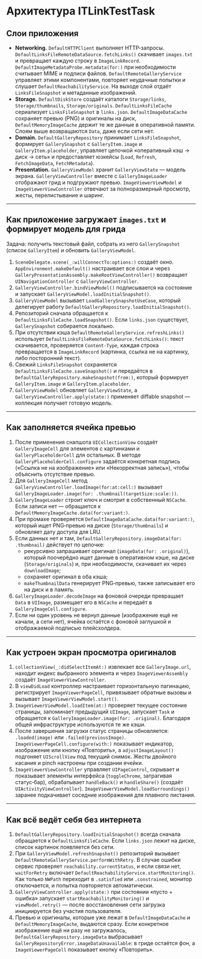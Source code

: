 # Архитектура ITLinkTestTask

## Слои приложения

- **Networking.** `DefaultHTTPClient` выполняет HTTP‑запросы. `DefaultLinksFileRemoteDataSource.fetchLinks()` скачивает `images.txt` и превращает каждую строку в `ImageLinkRecord`. `DefaultImageMetadataProbe.metadata(for:)` при необходимости считывает MIME и подписи файлов. `DefaultRemoteGalleryService` управляет этими компонентами, повторяет неудачные попытки и слушает `DefaultReachabilityService`. На выходе слой отдаёт `LinksFileSnapshot` и метаданные изображений.
- **Storage.** `DefaultDiskStore` создаёт каталоги `Storage/links`, `Storage/thumbnails`, `Storage/originals`. `DefaultLinksFileCache` сериализует `LinksFileSnapshot` в `links.json`. `DefaultImageDataCache` сохраняет превью (PNG) и оригиналы на диск, `DefaultMemoryImageCache` держит те же данные в оперативной памяти. Слоям выше возвращаются `Data`, даже если сети нет.
- **Domain.** `DefaultGalleryRepository` принимает `LinksFileSnapshot`, формирует `GallerySnapshot` с `GalleryItem.image` и `GalleryItem.placeholder`, управляет цепочкой «оперативный кэш → диск → сеть» и предоставляет юзкейсы (`Load`, `Refresh`, `FetchImageData`, `FetchMetadata`).
- **Presentation.** `GalleryViewModel` хранит `GalleryViewState` — модель экрана. `GalleryViewController` вместе с `GalleryImageLoader` отображают грид и подгружают превью. `ImageViewerViewModel` и `ImageViewerViewController` отвечают за полноразмерный просмотр, жесты, перелистывание и шаринг.

---

## Как приложение загружает `images.txt` и формирует модель для грида

Задача: получить текстовый файл, собрать из него `GallerySnapshot` (список `GalleryItem`) и обновить `GalleryViewModel`.

1. `SceneDelegate.scene(_:willConnectTo:options:)` создаёт окно. `AppEnvironment.makeDefault()` настраивает все слои и через `GalleryPresentationAssembly.makeRootViewController()` возвращает `UINavigationController` с `GalleryViewController`.
2. `GalleryViewController.bindViewModel()` подписывается на состояние и запускает `GalleryViewModel.loadInitialSnapshot()`.
3. `GalleryViewModel` вызывает `LoadGallerySnapshotUseCase`, который делегирует работу `DefaultGalleryRepository.loadInitialSnapshot()`.
4. Репозиторий сначала обращается к `DefaultLinksFileCache.loadSnapshot()`. Если `links.json` существует, `GallerySnapshot` собирается локально.
5. При отсутствии кэша `DefaultRemoteGalleryService.refreshLinks()` использует `DefaultLinksFileRemoteDataSource.fetchLinks()`: текст скачивается, проверяется `Content-Type`, каждая строка превращается в `ImageLinkRecord` (картинка, ссылка не на картинку, либо посторонний текст).
6. Свежий `LinksFileSnapshot` сохраняется `DefaultLinksFileCache.saveSnapshot()` и передаётся в `DefaultGalleryRepository.makeSnapshot(from:)`, который формирует `GalleryItem.image` и `GalleryItem.placeholder`.
7. `GalleryViewModel` обновляет `GalleryViewState`, а `GalleryViewController.apply(state:)` применяет diffable snapshot — коллекция получает готовую модель.

---

## Как заполняется ячейка превью

1. После применения снапшота `UICollectionView` создаёт `GalleryImageCell` для элементов с картинками и `GalleryPlaceholderCell` для остальных. В методе `GalleryPlaceholderCell.configure` задаётся конкретная подпись («Ссылка не на изображение» или «Некорректная запись»), чтобы объяснить отсутствие превью.
2. Для `GalleryImageCell` метод `GalleryViewController.loadImage(for:at:cell:)` вызывает `GalleryImageLoader.image(for: .thumbnail(targetSize:scale:))`.
3. `GalleryImageLoader` строит ключ и смотрит в собственный `NSCache`. Если записи нет — обращается к `DefaultMemoryImageCache.data(for:variant:)`.
4. При промахе проверяется `DefaultImageDataCache.data(for:variant:)`, который ищет PNG‑превью на диске (`Storage/thumbnails`) и обновляет дату доступа для LRU.
5. Если данных нет и там, `DefaultGalleryRepository.imageData(for: .thumbnail)` действует по цепочке:
   - рекурсивно запрашивает оригинал (`imageData(for: .original)`), который поочерёдно ищет данные в оперативном кэше, на диске (`Storage/originals`) и, при необходимости, скачивает их через `downloadImage`;
   - сохраняет оригинал в оба кэша;
   - `makeThumbnailData` генерирует PNG‑превью, также записывает его на диск и в память.
6. `GalleryImageLoader.decodeImage` на фоновой очереди превращает `Data` в `UIImage`, размещает его в `NSCache` и передаёт в `GalleryImageCell.configure`.
7. Если ни один уровень не вернул данные (изображение ещё не качали, а сети нет), ячейка остаётся с фоновой заглушкой и отображаемой подписью плейсхолдера.

---

## Как устроен экран просмотра оригиналов

1. `collectionView(_:didSelectItemAt:)` извлекает все `GalleryImage.url`, находит индекс выбранного элемента и через `ImageViewerAssembly` создаёт `ImageViewerViewController`.
2. В `viewDidLoad` контроллер настраивает горизонтальную пагинацию, регистрирует `ImageViewerPageCell`, привязывает обратные вызовы и вызывает `ImageViewerViewModel.start()`.
3. `ImageViewerViewModel.loadItem(at:)` проверяет текущее состояние страницы, запоминает предыдущий `UIImage`, запускает `Task` и обращается к `GalleryImageLoader.image(for: .original)`. Благодаря общей инфраструктуре используются те же кэши.
4. После завершения загрузки статус страницы обновляется: `.loaded(image)` или `.failed(previousImage)`. `ImageViewerPageCell.configure(with:)` показывает индикатор, изображение или кнопку «Повторить», а `adjustImageLayout()` подгоняет `UIScrollView` под текущий снимок. Жесты двойного касания и pinch настроены при создании ячейки.
5. `ImageViewerViewController` управляет `UIPageControl`, скрывает и показывает элементы интерфейса (`toggleChrome`, затрагивая статус‑бар), обрабатывает `handleBack()` и `handleShare()` (создаёт `UIActivityViewController`). `ImageViewerViewModel.loadSurroundings()` заранее подкачивает соседние изображения для плавного листания.

---

## Как всё ведёт себя без интернета

1. `DefaultGalleryRepository.loadInitialSnapshot()` всегда сначала обращается к `DefaultLinksFileCache`. Если `links.json` лежит на диске, список картинок появляется без сети.
2. При `GalleryViewModel.refreshSnapshot()` репозиторий вызывает `DefaultRemoteGalleryService.performWithRetry`. В случае ошибки сервис проверяет `reachability.currentStatus`, и если связи нет, `waitForRetry` включает `DefaultReachabilityService.startMonitoring()`. Как только `NWPath` переходит в `.satisfied` или `.constrained`, монитор отключается, и попытка повторяется автоматически.
3. `GalleryViewController.apply(state:)` при состоянии «пусто + ошибка» запускает `startReachabilityMonitoring()` и `viewModel.retry()` — после восстановления сети загрузка инициируется без участия пользователя.
4. Превью и оригиналы, которые уже лежат в `DefaultImageDataCache` и `DefaultMemoryImageCache`, выдаются сразу. Если конкретное изображение ещё ни разу не загружалось, `DefaultGalleryRepository.imageData` выбрасывает `GalleryRepositoryError.imageDataUnavailable`: в гриде остаётся фон, а `ImageViewerPageCell` показывает кнопку «Повторить».
